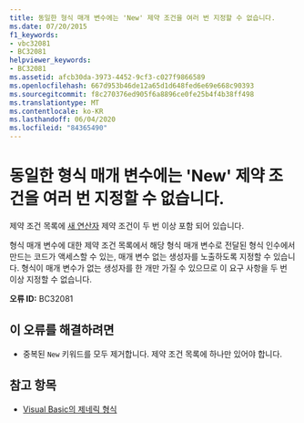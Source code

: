 ```yaml
---
title: 동일한 형식 매개 변수에는 'New' 제약 조건을 여러 번 지정할 수 없습니다.
ms.date: 07/20/2015
f1_keywords:
- vbc32081
- BC32081
helpviewer_keywords:
- BC32081
ms.assetid: afcb30da-3973-4452-9cf3-c027f9866589
ms.openlocfilehash: 667d953b46de12a65d1d648fed6e69e668c90393
ms.sourcegitcommit: f8c270376ed905f6a8896ce0fe25b4f4b38ff498
ms.translationtype: MT
ms.contentlocale: ko-KR
ms.lasthandoff: 06/04/2020
ms.locfileid: "84365490"
---
```

# <a name="new-constraint-cannot-be-specified-multiple-times-for-the-same-type-parameter"></a>동일한 형식 매개 변수에는 'New' 제약 조건을 여러 번 지정할 수 없습니다.
제약 조건 목록에 [새 연산자](../language-reference/operators/new-operator.md) 제약 조건이 두 번 이상 포함 되어 있습니다.  
  
 형식 매개 변수에 대한 제약 조건 목록에서 해당 형식 매개 변수로 전달된 형식 인수에서 만드는 코드가 액세스할 수 있는, 매개 변수 없는 생성자를 노출하도록 지정할 수 있습니다. 형식이 매개 변수가 없는 생성자를 한 개만 가질 수 있으므로 이 요구 사항을 두 번 이상 지정할 수 없습니다.  
  
 **오류 ID:** BC32081  
  
## <a name="to-correct-this-error"></a>이 오류를 해결하려면  
  
- 중복된 `New` 키워드를 모두 제거합니다. 제약 조건 목록에 하나만 있어야 합니다.  
  
## <a name="see-also"></a>참고 항목

- [Visual Basic의 제네릭 형식](../programming-guide/language-features/data-types/generic-types.md)
